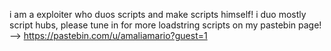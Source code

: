i am a exploiter who duos scripts and make scripts himself!
i duo mostly script hubs,
please tune in for more loadstring scripts on my pastebin page! --> https://pastebin.com/u/amaliamario?guest=1
